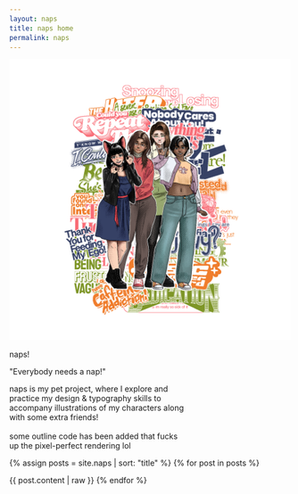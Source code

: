 ```yaml
---
layout: naps
title: naps home
permalink: naps
---
```


<!-- columns -->

<img src="/assets/splash/thegirls-promo.png" title="the girls!" style="z-index:-1; margin-left:50%; transform:translateX(-50%); max-height:none">

<!-- column-break -->

<p class="naps-title" id="outlined">naps!</p>
<P class="random-voice binary" style="white-space:nowrap" id="outlined">
    "Everybody needs a nap!"
</p>
<p class="binary" style="max-width:320px" id="outlined">
    naps is my pet project, where I explore and practice my design & typography skills to accompany illustrations of my characters along with some extra friends!<br><br>some outline code has been added that fucks up the pixel-perfect rendering lol
</p>



{% assign posts = site.naps | sort: "title" %}
{% for post in posts %}
<!-- split -->
{{ post.content | raw }}
{% endfor %}